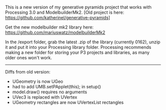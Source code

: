 This is a new version of my generative pyramids project that works with 
Processing 3.0 and ModelbuilderMk2.
[Old project is here: https://github.com/katherinel/generative-pyramids]

Get the new modelbuilder mk2 library here:
https://github.com/mariuswatz/modelbuilderMk2

In the /export folder, grab the latest .zip of the library (currently 0162),
unzip it and put it into your Processing library folder. Processing recommends
making a new folder for storing your P3 projects and libraries, as many older
ones won't work.

------------------

Diffs from old version:
* UGeometry is now UGeo
* had to add UMB.setPApplet(this); in setup()
* model.draw() requires no arguments
* UVec3 is replaced with UVertex
* UGeometry rectangles are now UVertexList rectangles 
